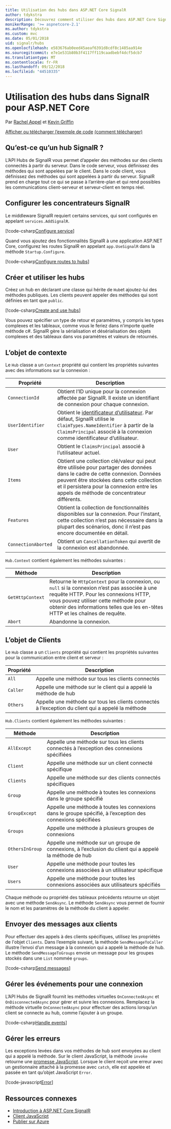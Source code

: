 ```yaml
---
title: Utilisation des hubs dans ASP.NET Core SignalR
author: tdykstra
description: Découvrez comment utiliser des hubs dans ASP.NET Core SignalR.
monikerRange: '>= aspnetcore-2.1'
ms.author: tdykstra
ms.custom: mvc
ms.date: 05/01/2018
uid: signalr/hubs
ms.openlocfilehash: e583676ab0eed45aeaf6391d8cdf8c1485aa914e
ms.sourcegitcommit: e7e1e531b80b3f4117ff119caadbebf4dcf5dcb7
ms.translationtype: MT
ms.contentlocale: fr-FR
ms.lasthandoff: 09/12/2018
ms.locfileid: "44510335"
---
```

# <a name="use-hubs-in-signalr-for-aspnet-core"></a>Utilisation des hubs dans SignalR pour ASP.NET Core

Par [Rachel Appel](https://twitter.com/rachelappel) et [Kevin Griffin](https://twitter.com/1kevgriff)

[Afficher ou télécharger l’exemple de code](https://github.com/aspnet/Docs/tree/master/aspnetcore/signalr/hubs/sample/ ) [(comment télécharger)](xref:tutorials/index#how-to-download-a-sample)

## <a name="what-is-a-signalr-hub"></a>Qu’est-ce qu’un hub SignalR ?

L’API Hubs de SignalR vous permet d’appeler des méthodes sur des clients connectés à partir du serveur. Dans le code serveur, vous définissez des méthodes qui sont appelées par le client. Dans le code client, vous définissez des méthodes qui sont appelées à partir du serveur. SignalR prend en charge tout ce qui se passe à l’arrière-plan et qui rend possibles les communications client-serveur et serveur-client en temps réel.

## <a name="configure-signalr-hubs"></a>Configurer les concentrateurs SignalR

Le middleware SignalR requiert certains services, qui sont configurés en appelant `services.AddSignalR`.

[!code-csharp[Configure service](hubs/sample/startup.cs?range=38)]

Quand vous ajoutez des fonctionnalités SignalR à une application ASP.NET Core, configurez les routes SignalR en appelant `app.UseSignalR` dans la méthode `Startup.Configure`.

[!code-csharp[Configure routes to hubs](hubs/sample/startup.cs?range=57-60)]

## <a name="create-and-use-hubs"></a>Créer et utiliser les hubs

Créez un hub en déclarant une classe qui hérite de `Hub`et ajoutez-lui des méthodes publiques. Les clients peuvent appeler des méthodes qui sont définies en tant que `public`.

[!code-csharp[Create and use hubs](hubs/sample/hubs/chathub.cs?range=8-37)]

Vous pouvez spécifier un type de retour et paramètres, y compris les types complexes et les tableaux, comme vous le feriez dans n’importe quelle méthode c#. SignalR gère la sérialisation et désérialisation des objets complexes et des tableaux dans vos paramètres et valeurs de retournés.

## <a name="the-context-object"></a>L’objet de contexte

Le `Hub` classe a un `Context` propriété qui contient les propriétés suivantes avec des informations sur la connexion :

| Propriété | Description |
| ------ | ----------- |
| `ConnectionId` | Obtient l’ID unique pour la connexion affectée par SignalR. Il existe un identifiant de connexion pour chaque connexion.|
| `UserIdentifier` | Obtient le [identificateur d’utilisateur](xref:signalr/groups). Par défaut, SignalR utilise le `ClaimTypes.NameIdentifier` à partir de la `ClaimsPrincipal` associé à la connexion comme identificateur d’utilisateur. |
| `User` | Obtient le `ClaimsPrincipal` associé à l’utilisateur actuel. |
| `Items` | Obtient une collection clé/valeur qui peut être utilisée pour partager des données dans le cadre de cette connexion. Données peuvent être stockées dans cette collection et il persistera pour la connexion entre les appels de méthode de concentrateur différents. |
| `Features` | Obtient la collection de fonctionnalités disponibles sur la connexion. Pour l’instant, cette collection n’est pas nécessaire dans la plupart des scénarios, donc il n’est pas encore documentée en détail. |
| `ConnectionAborted` | Obtient un `CancellationToken` qui avertit de la connexion est abandonnée. |

`Hub.Context` contient également les méthodes suivantes :

| Méthode | Description |
| ------ | ----------- |
| `GetHttpContext` | Retourne le `HttpContext` pour la connexion, ou `null` si la connexion n’est pas associée à une requête HTTP. Pour les connexions HTTP, vous pouvez utiliser cette méthode pour obtenir des informations telles que les en-têtes HTTP et les chaînes de requête. |
| `Abort` | Abandonne la connexion. |

## <a name="the-clients-object"></a>L’objet de Clients

Le `Hub` classe a un `Clients` propriété qui contient les propriétés suivantes pour la communication entre client et serveur :

| Propriété | Description |
| ------ | ----------- |
| `All` | Appelle une méthode sur tous les clients connectés |
| `Caller` | Appelle une méthode sur le client qui a appelé la méthode de hub |
| `Others` | Appelle une méthode sur tous les clients connectés à l’exception du client qui a appelé la méthode |


`Hub.Clients` contient également les méthodes suivantes :

| Méthode | Description |
| ------ | ----------- |
| `AllExcept` | Appelle une méthode sur tous les clients connectés à l’exception des connexions spécifiées |
| `Client` | Appelle une méthode sur un client connecté spécifique |
| `Clients` | Appelle une méthode sur des clients connectés spécifiques |
| `Group` | Appelle une méthode à toutes les connexions dans le groupe spécifié  |
| `GroupExcept` | Appelle une méthode à toutes les connexions dans le groupe spécifié, à l’exception des connexions spécifiées |
| `Groups` | Appelle une méthode à plusieurs groupes de connexions  |
| `OthersInGroup` | Appelle une méthode sur un groupe de connexions, à l’exclusion du client qui a appelé la méthode de hub  |
| `User` | Appelle une méthode pour toutes les connexions associées à un utilisateur spécifique |
| `Users` | Appelle une méthode pour toutes les connexions associées aux utilisateurs spécifiés |

Chaque méthode ou propriété des tableaux précédents retourne un objet avec une méthode `SendAsync`. Le méthode `SendAsync` vous permet de fournir le nom et les paramètres de la méthode du client à appeler.

## <a name="send-messages-to-clients"></a>Envoyer des messages aux clients

Pour effectuer des appels à des clients spécifiques, utilisez les propriétés de l'objet `Clients`. Dans l’exemple suivant, la méthode `SendMessageToCaller` illustre l’envoi d’un message à la connexion qui a appelé la méthode de hub. Le méthode `SendMessageToGroups` envoie un message pour les groupes stockés dans une `List` nommée `groups`.

[!code-csharp[Send messages](hubs/sample/hubs/chathub.cs?range=15-24)]

## <a name="handle-events-for-a-connection"></a>Gérer les événements pour une connexion

L’API Hubs de SignalR fournit les méthodes virtuelles `OnConnectedAsync` et `OnDisconnectedAsync` pour gérer et suivre les connexions. Remplacez la méthode virtuelle `OnConnectedAsync` pour effectuer des actions lorsqu’un client se connecte au hub, comme l’ajouter à un groupe.


[!code-csharp[Handle events](hubs/sample/hubs/chathub.cs?range=26-36)]

## <a name="handle-errors"></a>Gérer les erreurs

Les exceptions levées dans vos méthodes de hub sont envoyées au client qui a appelé la méthode. Sur le client JavaScript, la méthode `invoke` retourne une [promesse JavaScript](https://developer.mozilla.org/docs/Web/JavaScript/Guide/Using_promises). Lorsque le client reçoit une erreur avec un gestionnaire attaché à la promesse avec `catch`, elle est appelée et passée en tant qu’objet JavaScript `Error`.


[!code-javascript[Error](hubs/sample/wwwroot/js/chat.js?range=23)]

## <a name="related-resources"></a>Ressources connexes

* [Introduction à ASP.NET Core SignalR](xref:signalr/introduction)
* [Client JavaScript](xref:signalr/javascript-client)
* [Publier sur Azure](xref:signalr/publish-to-azure-web-app)
